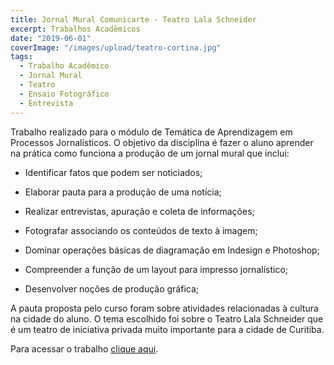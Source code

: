 ```yaml
---
title: Jornal Mural Comunicarte - Teatro Lala Schneider
excerpt: Trabalhos Acadêmicos
date: "2019-06-01"
coverImage: "/images/upload/teatro-cortina.jpg"
tags:
  - Trabalho Acadêmico
  - Jornal Mural
  - Teatro
  - Ensaio Fotográfico
  - Entrevista
---
```


Trabalho realizado para o módulo de Temática de Aprendizagem em Processos Jornalísticos. O objetivo da disciplina é fazer o aluno aprender na prática como funciona a produção de um jornal mural que inclui:

- Identificar fatos que podem ser noticiados;

- Elaborar pauta para a produção de uma notícia;

- Realizar entrevistas, apuração e coleta de informações;

- Fotografar associando os conteúdos de texto à imagem;

- Dominar operações básicas de diagramação em Indesign e Photoshop;

- Compreender a função de um layout para impresso jornalístico;

- Desenvolver noções de produção gráfica;

A pauta proposta pelo curso foram sobre atividades relacionadas à cultura na cidade do aluno. O tema escolhido foi sobre o Teatro Lala Schneider que é um teatro de iniciativa privada muito importante para a cidade de Curitiba.

Para acessar o trabalho [clique aqui](https://drive.google.com/file/d/1tUIUek3SOvKVRSidd4FaoGq_er7W-EKm/view).
